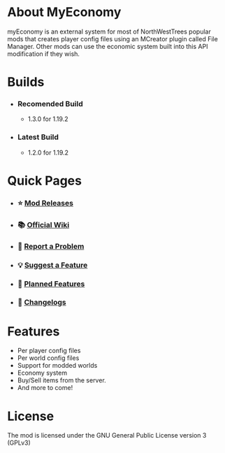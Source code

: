# About MyEconomy
myEconomy is an external system for most of NorthWestTrees popular mods that creates player config files using an MCreator plugin called File Manager. Other mods can use the economic system built into this API modification if they wish.

# Builds
- ### Recomended Build
  - 1.3.0 for 1.19.2
- ### Latest Build
  - 1.2.0 for 1.19.2

# Quick Pages
- ### ⭐ [Mod Releases](https://github.com/northwesttrees-gaming/MyEconomy/releases)
- ### 📚 [Official Wiki](https://github.com/northwesttrees-gaming/MyEconomy/wiki)
- ### 🐛 [Report a Problem](https://github.com/northwesttrees-gaming/MyEconomy/issues/new?assignees=&labels=Bug&projects=&template=bug_report.yml)
- ### 💡 [Suggest a Feature](https://github.com/northwesttrees-gaming/MyEconomy/issues/new?assignees=&labels=Feature&projects=&template=feature_request.yml)
- ### 📆 [Planned Features](https://github.com/northwesttrees-gaming/MyEconomy/wiki/Planned-Features)
- ### 📜 [Changelogs](https://github.com/northwesttrees-gaming/MyEconomy/wiki/Changelog)

# Features
- Per player config files
- Per world config files
- Support for modded worlds
- Economy system
- Buy/Sell items from the server.
- And more to come!

# License
The mod is licensed under the GNU General Public License version 3 (GPLv3)
